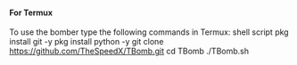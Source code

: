 #### For Termux

To use the bomber type the following commands in Termux:
shell script
pkg install git -y 
pkg install python -y 
git clone https://github.com/TheSpeedX/TBomb.git
cd TBomb
./TBomb.sh
